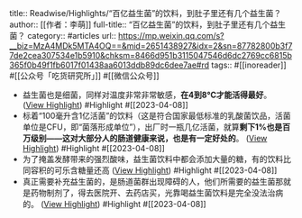 title:: Readwise/Highlights/“百亿益生菌”的饮料，到肚子里还有几个益生菌？
author:: [[作者：李萌]]
full-title:: “百亿益生菌”的饮料，到肚子里还有几个益生菌？
category:: #articles
url:: https://mp.weixin.qq.com/s?__biz=MzA4MDk5MTA4OQ==&mid=2651438927&idx=2&sn=87782800b3f77de2cea307534e1b5910&chksm=8466d951b3115047546d6dc2769cc6815b365f0b49f1fb6017f01438aa6013ddb89dc6dee7ae#rd
tags:: #[[inoreader]] #[[公众号「吃货研究所」]] #[[微信公众号]]
- 益生菌也是细菌，同样对温度非常非常敏感，**在4到8℃才能活得最好**。 ([View Highlight](https://read.readwise.io/read/01gxg7508n71tt3r4ze3dnn0x1)) #Highlight #[[2023-04-08]]
- 标着“100毫升含1亿活菌”的饮料（这是符合国家最低标准的乳酸菌饮品，活菌单位是CFU，即“菌落形成单位”），出厂时一瓶几亿活菌，就算**剩下1%也是百万级别——这对大部分人的肠道健康来说，也是有一定好处的**。 ([View Highlight](https://read.readwise.io/read/01gxg76rjqm4xxwj647sxc70c1)) #Highlight #[[2023-04-08]]
- 为了掩盖发酵带来的强烈酸味，益生菌饮料中都会添加大量的糖，有的饮料比同容积的可乐含糖量还高 ([View Highlight](https://read.readwise.io/read/01gxg77c8t6nzh6v9rdvkngyme)) #Highlight #[[2023-04-08]]
- 真正需要补充益生菌的，是肠道菌群出现障碍的人，他们所需要的益生菌那就是药物制剂了，得去医院开、去药店买，光靠喝益生菌饮料是完全没法治病的。 ([View Highlight](https://read.readwise.io/read/01gxg77s0m6ypkrg6gp4vm1qpw)) #Highlight #[[2023-04-08]]